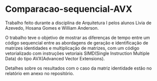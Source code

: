 # Comparacao-sequencial-AVX
Trabalho feito durante a disciplina de Arquitetura I pelos alunos Lìvia de Azevedo, Hosana Gomes e William Anderson.

O trabalho teve o objetivo de mostrar as diferenças de tempo entre um código sequencial entre as abordagens de geração e identificação de matrizes identidades e multiplicação de matrizes, com um código vetorializado com instruções vetoriais SIMD(Single Instruction Multiple Data) do tipo AVX(Advanced Vector Extensions).

Detalhes sobre os resultados com o caso da matriz identidade estão no relatório em anexo no repositório.
